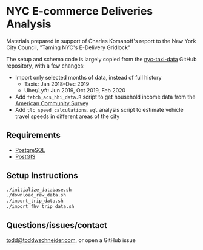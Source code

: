 # NYC E-commerce Deliveries Analysis

Materials prepared in support of Charles Komanoff's report to the New York City Council, "Taming NYC's E-Delivery Gridlock"

The setup and schema code is largely copied from the [nyc-taxi-data](https://github.com/toddwschneider/nyc-taxi-data) GitHub repository, with a few changes:

- Import only selected months of data, instead of full history
  - Taxis: Jan 2018–Dec 2019
  - Uber/Lyft: Jun 2019, Oct 2019, Feb 2020
- Add `fetch_acs_hhi_data.R` script to get household income data from the [American Community Survey](https://www.census.gov/programs-surveys/acs)
- Add `tlc_speed_calculations.sql` analysis script to estimate vehicle travel speeds in different areas of the city

## Requirements

- [PostgreSQL](https://www.postgresql.org/download)
- [PostGIS](https://postgis.net/install)

## Setup Instructions

```sh
./initialize_database.sh
./download_raw_data.sh
./import_trip_data.sh
./import_fhv_trip_data.sh
```

## Questions/issues/contact

todd@toddwschneider.com, or open a GitHub issue
